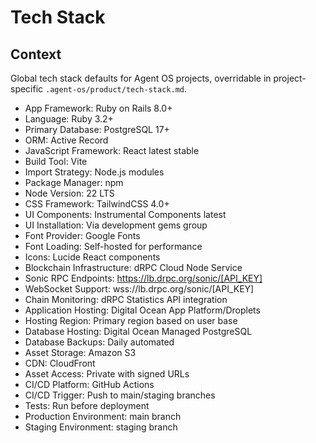 # Tech Stack

## Context

Global tech stack defaults for Agent OS projects, overridable in project-specific `.agent-os/product/tech-stack.md`.

- App Framework: Ruby on Rails 8.0+
- Language: Ruby 3.2+
- Primary Database: PostgreSQL 17+
- ORM: Active Record
- JavaScript Framework: React latest stable
- Build Tool: Vite
- Import Strategy: Node.js modules
- Package Manager: npm
- Node Version: 22 LTS
- CSS Framework: TailwindCSS 4.0+
- UI Components: Instrumental Components latest
- UI Installation: Via development gems group
- Font Provider: Google Fonts
- Font Loading: Self-hosted for performance
- Icons: Lucide React components
- Blockchain Infrastructure: dRPC Cloud Node Service
- Sonic RPC Endpoints: https://lb.drpc.org/sonic/[API_KEY]
- WebSocket Support: wss://lb.drpc.org/sonic/[API_KEY]
- Chain Monitoring: dRPC Statistics API integration
- Application Hosting: Digital Ocean App Platform/Droplets
- Hosting Region: Primary region based on user base
- Database Hosting: Digital Ocean Managed PostgreSQL
- Database Backups: Daily automated
- Asset Storage: Amazon S3
- CDN: CloudFront
- Asset Access: Private with signed URLs
- CI/CD Platform: GitHub Actions
- CI/CD Trigger: Push to main/staging branches
- Tests: Run before deployment
- Production Environment: main branch
- Staging Environment: staging branch
